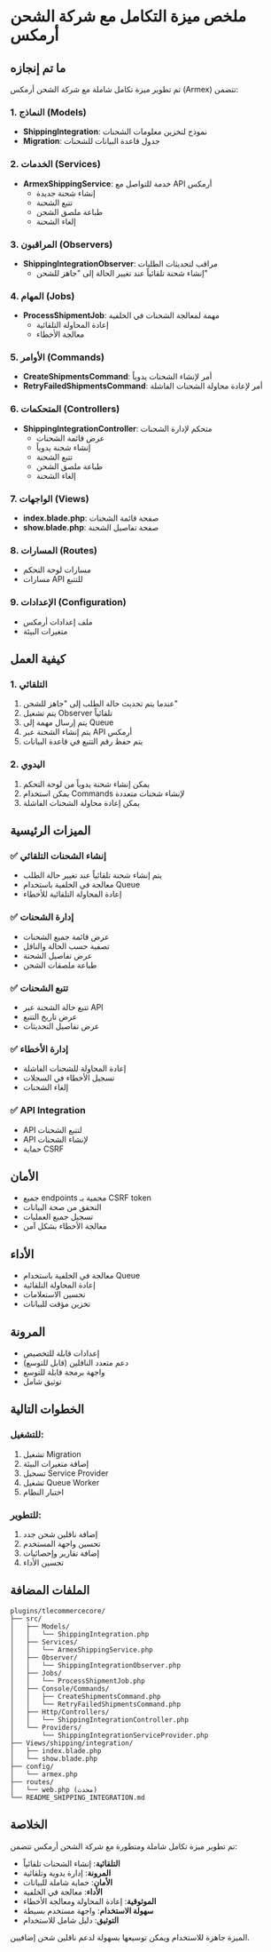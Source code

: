 # ملخص ميزة التكامل مع شركة الشحن أرمكس

## ما تم إنجازه

تم تطوير ميزة تكامل شاملة مع شركة الشحن أرمكس (Armex) تتضمن:

### 1. النماذج (Models)

- **ShippingIntegration**: نموذج لتخزين معلومات الشحنات
- **Migration**: جدول قاعدة البيانات للشحنات

### 2. الخدمات (Services)

- **ArmexShippingService**: خدمة للتواصل مع API أرمكس
  - إنشاء شحنة جديدة
  - تتبع الشحنة
  - طباعة ملصق الشحن
  - إلغاء الشحنة

### 3. المراقبون (Observers)

- **ShippingIntegrationObserver**: مراقب لتحديثات الطلبات
  - إنشاء شحنة تلقائياً عند تغيير الحالة إلى "جاهز للشحن"

### 4. المهام (Jobs)

- **ProcessShipmentJob**: مهمة لمعالجة الشحنات في الخلفية
  - إعادة المحاولة التلقائية
  - معالجة الأخطاء

### 5. الأوامر (Commands)

- **CreateShipmentsCommand**: أمر لإنشاء الشحنات يدوياً
- **RetryFailedShipmentsCommand**: أمر لإعادة محاولة الشحنات الفاشلة

### 6. المتحكمات (Controllers)

- **ShippingIntegrationController**: متحكم لإدارة الشحنات
  - عرض قائمة الشحنات
  - إنشاء شحنة يدوياً
  - تتبع الشحنة
  - طباعة ملصق الشحن
  - إلغاء الشحنة

### 7. الواجهات (Views)

- **index.blade.php**: صفحة قائمة الشحنات
- **show.blade.php**: صفحة تفاصيل الشحنة

### 8. المسارات (Routes)

- مسارات لوحة التحكم
- مسارات API للتتبع

### 9. الإعدادات (Configuration)

- ملف إعدادات أرمكس
- متغيرات البيئة

## كيفية العمل

### 1. التلقائي

1. عندما يتم تحديث حالة الطلب إلى "جاهز للشحن"
2. يتم تشغيل Observer تلقائياً
3. يتم إرسال مهمة إلى Queue
4. يتم إنشاء الشحنة عبر API أرمكس
5. يتم حفظ رقم التتبع في قاعدة البيانات

### 2. اليدوي

1. يمكن إنشاء شحنة يدوياً من لوحة التحكم
2. يمكن استخدام Commands لإنشاء شحنات متعددة
3. يمكن إعادة محاولة الشحنات الفاشلة

## الميزات الرئيسية

### ✅ إنشاء الشحنات التلقائي

- يتم إنشاء شحنة تلقائياً عند تغيير حالة الطلب
- معالجة في الخلفية باستخدام Queue
- إعادة المحاولة التلقائية للأخطاء

### ✅ إدارة الشحنات

- عرض قائمة جميع الشحنات
- تصفية حسب الحالة والناقل
- عرض تفاصيل الشحنة
- طباعة ملصقات الشحن

### ✅ تتبع الشحنات

- تتبع حالة الشحنة عبر API
- عرض تاريخ التتبع
- عرض تفاصيل التحديثات

### ✅ إدارة الأخطاء

- إعادة المحاولة للشحنات الفاشلة
- تسجيل الأخطاء في السجلات
- إلغاء الشحنات

### ✅ API Integration

- API لتتبع الشحنات
- API لإنشاء الشحنات
- حماية CSRF

## الأمان

- جميع endpoints محمية بـ CSRF token
- التحقق من صحة البيانات
- تسجيل جميع العمليات
- معالجة الأخطاء بشكل آمن

## الأداء

- معالجة في الخلفية باستخدام Queue
- إعادة المحاولة التلقائية
- تحسين الاستعلامات
- تخزين مؤقت للبيانات

## المرونة

- إعدادات قابلة للتخصيص
- دعم متعدد الناقلين (قابل للتوسع)
- واجهة برمجة قابلة للتوسع
- توثيق شامل

## الخطوات التالية

### للتشغيل:

1. تشغيل Migration
2. إضافة متغيرات البيئة
3. تسجيل Service Provider
4. تشغيل Queue Worker
5. اختبار النظام

### للتطوير:

1. إضافة ناقلين شحن جدد
2. تحسين واجهة المستخدم
3. إضافة تقارير وإحصائيات
4. تحسين الأداء

## الملفات المضافة

```
plugins/tlecommercecore/
├── src/
│   ├── Models/
│   │   └── ShippingIntegration.php
│   ├── Services/
│   │   └── ArmexShippingService.php
│   ├── Observer/
│   │   └── ShippingIntegrationObserver.php
│   ├── Jobs/
│   │   └── ProcessShipmentJob.php
│   ├── Console/Commands/
│   │   ├── CreateShipmentsCommand.php
│   │   └── RetryFailedShipmentsCommand.php
│   ├── Http/Controllers/
│   │   └── ShippingIntegrationController.php
│   └── Providers/
│       └── ShippingIntegrationServiceProvider.php
├── Views/shipping/integration/
│   ├── index.blade.php
│   └── show.blade.php
├── config/
│   └── armex.php
├── routes/
│   └── web.php (محدث)
└── README_SHIPPING_INTEGRATION.md
```

## الخلاصة

تم تطوير ميزة تكامل شاملة ومتطورة مع شركة الشحن أرمكس تتضمن:

- **التلقائية**: إنشاء الشحنات تلقائياً
- **المرونة**: إدارة يدوية وتلقائية
- **الأمان**: حماية شاملة للبيانات
- **الأداء**: معالجة في الخلفية
- **الموثوقية**: إعادة المحاولة ومعالجة الأخطاء
- **سهولة الاستخدام**: واجهة مستخدم بسيطة
- **التوثيق**: دليل شامل للاستخدام

الميزة جاهزة للاستخدام ويمكن توسيعها بسهولة لدعم ناقلين شحن إضافيين.
